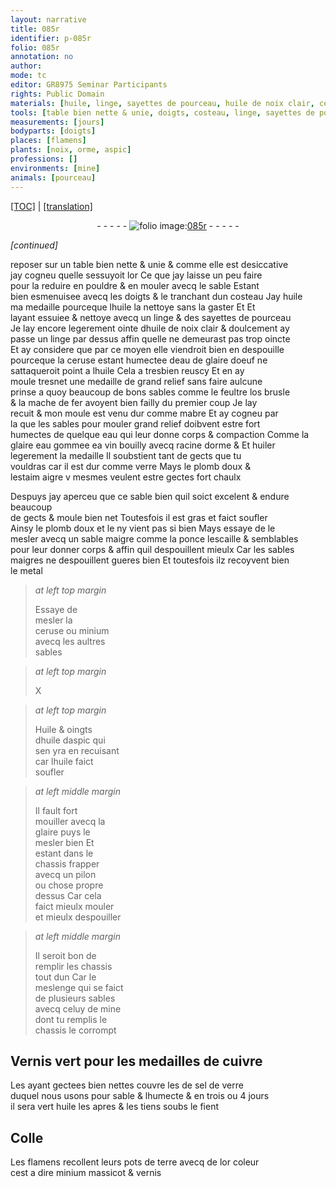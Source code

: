 ```yaml
---
layout: narrative
title: 085r
identifier: p-085r
folio: 085r
annotation: no
author:
mode: tc
editor: GR8975 Seminar Participants
rights: Public Domain
materials: [huile, linge, sayettes de pourceau, huile de noix clair, ceruse, eau de glaire doeuf, feultre, os brusle, mache de fer, eau, glaire, eau gommee, vin, racine dorme, huiler, verre, plomb doux, estaim aigre, sable maigre, ponce, lescaille, sables maigres, metal, minium, Huile, huile daspic, celuy de mine, chassis, Vernis vert, cuivre, sel de verre, fient, Colle, terre, massicot, vernis]
tools: [table bien nette & unie, doigts, costeau, linge, sayettes de pourceau, moule, mabre, chassis, pilon, pots de terre]
measurements: [jours]
bodyparts: [doigts]
places: [flamens]
plants: [noix, orme, aspic]
professions: []
environments: [mine]
animals: [pourceau]
---
```


<p><a href="{{ site.baseurl }}/diplomatic/">[TOC]</a> | <a href="{{ site.baseurl }}/texts/p-085r_tl/" target="_blank">[translation]</a></p><div class="folio" align="center">- - - - - <a href="http://gallica.bnf.fr/ark:/12148/btv1b10500001g/f175.image" target="_blank"><img src="https://cu-mkp.github.io/2017-workshop-edition/assets/photo-icon.png" alt="folio image: " style="display:inline-block; margin-bottom:-3px;"/>085r</a> - - - - - </div>  
 
*[continued]*
  
reposer sur un <span class="tl">table bien nette & unie</span> & comme elle est desiccative<br/> jay cogneu quelle sessuyoit <span class="del">lor</span> Ce que jay laisse un peu faire<br/> pour la reduire en pouldre & en mouler avecq le sable Estant<br/> bien esmenuisee avecq les <span class="tl"><span class="bp">doigts</span></span> & le tranchant dun <span class="tl">costeau</span> Jay <span class="m">huile</span><br/> ma medaille pourceque l<span class="m">huile</span> la nettoye sans la gaster <span class="del">Et</span> Et<br/> layant essuiee & nettoye avecq un <span class="tl"><span class="m">linge</span></span> & des <span class="tl"><span class="m">sayettes de <span class="al">pourceau</span></span></span><br/> Je lay encore legerement ointe d<span class="m">huile de <span class="pa">noix</span> clair</span> & doulcement ay<br/> passe un <span class="tl"><span class="m">linge</span></span> par dessus affin quelle ne demeurast pas trop oincte<br/> Et ay considere que par ce moyen elle viendroit bien en despouille<br/> pourceque la <span class="m">ceruse</span> estant humectee d<span class="m">eau de glaire doeuf</span> ne<br/> sattaqueroit point a l<span class="m">huile</span> Cela a tresbien reuscy Et en ay<br/> moule tresnet une medaille de grand relief sans faire aulcune<br/> prinse a quoy beaucoup de bons sables comme le <span class="m">feultre</span> l<span class="m">os brusle</span><br/> & la <span class="m">mache de fer</span> avoyent bien failly du premier coup Je lay<br/> recuit & mon <span class="tl">moule</span> est venu dur comme <span class="tl">mabre</span> Et ay cogneu par<br/> la que les sables pour mouler grand relief doibvent estre fort<br/> humectes de quelque <span class="m">eau</span> qui leur donne corps & compaction Comme la<br/> <span class="m">glaire</span> <span class="m">eau gommee</span> <span class="del">ea</span> <span class="m">vin</span> bouilly avecq <span class="m">racine d<span class="pa">orme</span></span> & Et <span class="m">huiler</span><br/> legerement la medaille Il soubstient tant de gects que tu<br/> vouldras car il est dur comme <span class="m">verre</span> Mays le <span class="m">plomb doux</span> &<br/> l<span class="m">estaim aigre</span> <span class="del">v</span> mesmes veulent estre gectes fort chaulx
 
Despuys jay aperceu que ce sable bien quil soict excelent & endure beaucoup<br/> de gects & moule bien net Toutesfois il est gras et faict soufler<br/> Ainsy le <span class="m">plomb doux</span> <span class="del">et le</span> ny vient pas si bien Mays essaye de le<br/> mesler avecq un <span class="m">sable maigre</span> comme la <span class="m">ponce</span> <span class="m">lescaille</span> & semblables<br/> pour leur donner corps & affin quil despouillent mieulx Car les <span class="m">sables<br/> maigres</span> ne despouillent gueres bien Et toutesfois ilz recoyvent bien<br/> le <span class="m">metal</span>
 
> *at left top margin*
> 
> 
>   Essaye de<br/> mesler la<br/> <span class="m">ceruse</span> ou <span class="m">minium</span><br/> avecq les aultres<br/> sables
 
> *at left top margin*
> 
> 
>   X 
 
> *at left top margin*
> 
> 
>   <span class="m">Huile</span> & oingts<br/> d<span class="m">huile d<span class="pa">aspic</span></span> qui <br/> sen yra en recuisant<br/> car l<span class="m">huile</span> faict<br/> soufler
 
> *at left middle margin*
> 
> 
>   Il fault fort<br/> mouiller avecq la <br/> <span class="m">glaire</span> puys le<br/> mesler bien Et<br/> estant dans le<br/> <span class="tl">chassis</span> frapper<br/> avecq un <span class="tl">pilon</span><br/> ou chose propre<br/> dessus Car cela<br/> faict mieulx mouler<br/> et mieulx despouiller
 
> *at left middle margin*
> 
> 
>   Il seroit bon de<br/> remplir les <span class="tl">chassis</span><br/> tout dun Car le<br/> meslenge qui se faict<br/> de plusieurs sables<br/> avecq <span class="m">celuy de <span class="env">mine</span></span><br/> dont tu remplis le<br/> <span class="m">chassis</span> le corrompt
 
 
  

## <span class="m">Vernis vert</span> pour les medailles de <span class="m">cuivre</span>

 
Les ayant gectees bien nettes couvre les de <span class="m">sel de verre</span><br/> duquel nous usons pour sable & lhumecte & en trois ou 4 <span class="ms"><span class="tmp">jours</span></span><br/> il sera vert <span class="m">huile</span> les apres & les tiens soubs le <span class="m">fient</span>
 
 
  

## <span class="m">Colle</span>

 
Les <span class="pl">flamens</span> recollent leurs <span class="tl">pots de <span class="m">terre</span></span> avecq de lor coleur<br/> cest a dire <span class="m">minium</span> <span class="m">massicot</span> & <span class="m">vernis</span>
 
